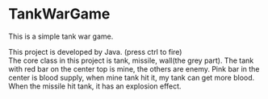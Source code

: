 # TankWarGame
This is a simple tank war game.

This project is developed by Java. (press ctrl to fire)\
The core  class  in this project is tank, missile, wall(the grey part). 
The tank with red bar on the center top is mine, the others are enemy. 
Pink bar in the center is blood supply, when mine tank hit it, my tank can get more blood. 
When the missile hit tank, it has an explosion effect. 
